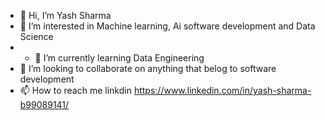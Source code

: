 - 👋 Hi, I’m Yash Sharma
- 👀 I’m interested in Machine learning, Ai software development and Data Science
- - 🌱 I’m currently learning Data Engineering 
- 💞️ I’m looking to collaborate on anything that belog to software development
- 📫 How to reach me linkdin https://www.linkedin.com/in/yash-sharma-b99089141/

<!---
Yasharma608/Yasharma608 is a ✨ special ✨ repository because its `README.md` (this file) appears on your GitHub profile.
You can click the Preview link to take a look at your changes.
--->
